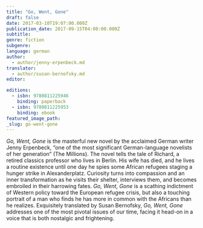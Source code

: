 ```yaml
---
title: "Go, Went, Gone"
draft: false
date: 2017-03-10T19:07:00.000Z
publication_date: 2017-09-15T04:00:00.000Z
subtitle:
genre: fiction
subgenre:
language: german
author:
  - author/jenny-erpenbeck.md
translator:
  - author/susan-bernofsky.md
editor:

editions:
  - isbn: 9780811225946
    binding: paperback
  - isbn: 9780811225953
    binding: ebook
featured_image_path:
_slug: go-went-gone
---
```


_Go, Went, Gone_ is the masterful new novel by the acclaimed German writer Jenny Erpenbeck, “one of the most significant German-language novelists of her generation” (The Millions). The novel tells the tale of Richard, a retired classics professor who lives in Berlin. His wife has died, and he lives a routine existence until one day he spies some African refugees staging a hunger strike in Alexanderplatz. Curiosity turns into compassion and an inner transformation as he visits their shelter, interviews them, and becomes embroiled in their harrowing fates. _Go, Went, Gone_ is a scathing indictment of Western policy toward the European refugee crisis, but also a touching portrait of a man who finds he has more in common with the Africans than he realizes. Exquisitely translated by Susan Bernofsky, _Go, Went, Gone_ addresses one of the most pivotal issues of our time, facing it head-on in a voice that is both nostalgic and frightening.

